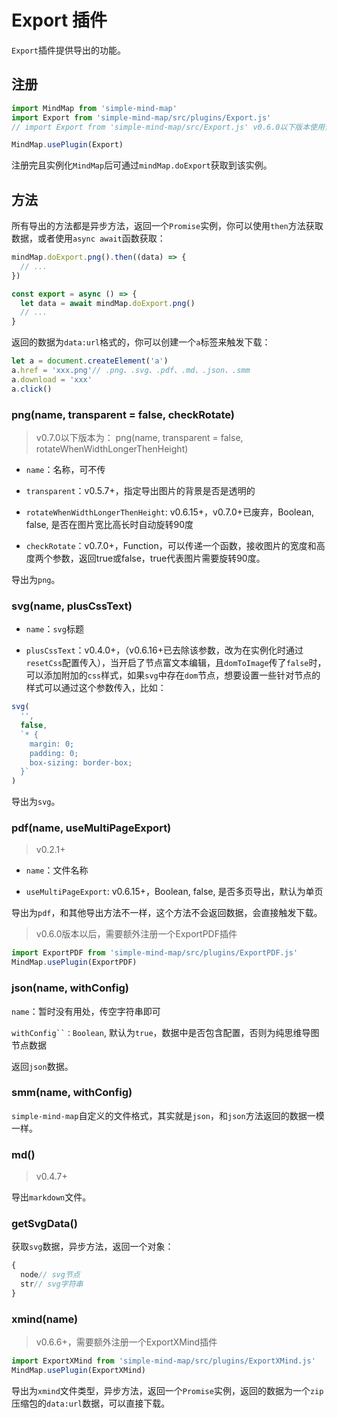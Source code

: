 # Export 插件

`Export`插件提供导出的功能。

## 注册

```js
import MindMap from 'simple-mind-map'
import Export from 'simple-mind-map/src/plugins/Export.js'
// import Export from 'simple-mind-map/src/Export.js' v0.6.0以下版本使用该路径

MindMap.usePlugin(Export)
```

注册完且实例化`MindMap`后可通过`mindMap.doExport`获取到该实例。

## 方法

所有导出的方法都是异步方法，返回一个`Promise`实例，你可以使用`then`方法获取数据，或者使用`async await`函数获取：

```js
mindMap.doExport.png().then((data) => {
  // ...
})

const export = async () => {
  let data = await mindMap.doExport.png()
  // ...
}
```

返回的数据为`data:url`格式的，你可以创建一个`a`标签来触发下载：

```js
let a = document.createElement('a')
a.href = 'xxx.png'// .png、.svg、.pdf、.md、.json、.smm
a.download = 'xxx'
a.click()
```

### png(name, transparent = false, checkRotate)

> v0.7.0以下版本为： png(name, transparent = false, rotateWhenWidthLongerThenHeight)

- `name`：名称，可不传

- `transparent`：v0.5.7+，指定导出图片的背景是否是透明的

- `rotateWhenWidthLongerThenHeight`: v0.6.15+，v0.7.0+已废弃，Boolean, false, 是否在图片宽比高长时自动旋转90度

- `checkRotate`：v0.7.0+，Function，可以传递一个函数，接收图片的宽度和高度两个参数，返回true或false，true代表图片需要旋转90度。

导出为`png`。

### svg(name, plusCssText)

- `name`：`svg`标题

- `plusCssText`：v0.4.0+，（v0.6.16+已去除该参数，改为在实例化时通过`resetCss`配置传入），当开启了节点富文本编辑，且`domToImage`传了`false`时，可以添加附加的`css`样式，如果`svg`中存在`dom`节点，想要设置一些针对节点的样式可以通过这个参数传入，比如：

```js
svg(
  '', 
  false, 
  `* {
    margin: 0;
    padding: 0;
    box-sizing: border-box;
  }`
)
```

导出为`svg`。

### pdf(name, useMultiPageExport)

> v0.2.1+

- `name`：文件名称

- `useMultiPageExport`: v0.6.15+，Boolean, false, 是否多页导出，默认为单页

导出为`pdf`，和其他导出方法不一样，这个方法不会返回数据，会直接触发下载。

> v0.6.0版本以后，需要额外注册一个ExportPDF插件

```js
import ExportPDF from 'simple-mind-map/src/plugins/ExportPDF.js'
MindMap.usePlugin(ExportPDF)
```

### json(name, withConfig)

`name`：暂时没有用处，传空字符串即可

`withConfig``：Boolean`, 默认为`true`，数据中是否包含配置，否则为纯思维导图节点数据

返回`json`数据。

### smm(name, withConfig)

`simple-mind-map`自定义的文件格式，其实就是`json`，和`json`方法返回的数据一模一样。

### md()

> v0.4.7+

导出`markdown`文件。

### getSvgData()

获取`svg`数据，异步方法，返回一个对象：

```js
{
  node// svg节点
  str// svg字符串
}
```

### xmind(name)

> v0.6.6+，需要额外注册一个ExportXMind插件

```js
import ExportXMind from 'simple-mind-map/src/plugins/ExportXMind.js'
MindMap.usePlugin(ExportXMind)
```

导出为`xmind`文件类型，异步方法，返回一个`Promise`实例，返回的数据为一个`zip`压缩包的`data:url`数据，可以直接下载。